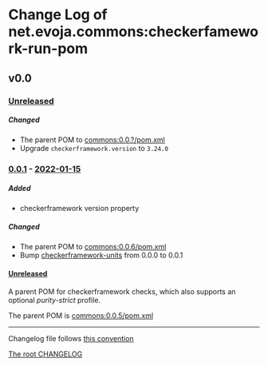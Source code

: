 # Change Log of net.evoja.commons:checkerfamework-run-pom

<!---
#### [Unreleased][unreleased]
##### Added
##### Changed
##### Deprecated
##### Removed
##### Fixed
##### Security
##### Broken
--->


## v0.0
### [Unreleased][unreleased]

##### Changed
* The parent POM to [commons:0.0.?/pom.xml](https://github.com/evoja/java-commons/blob/commons/0.0.?/pom.xml)
* Upgrade `checkerframework.version` to `3.24.0`

### [0.0.1] - [2022-01-15][c-0.0.1]
##### Added
* checkerframework version property

##### Changed
* The parent POM to [commons:0.0.6/pom.xml](https://github.com/evoja/java-commons/blob/commons/0.0.6/pom.xml)
* Bump [checkerframework-units](checkerframework-units/) from 0.0.0 to 0.0.1


#### [Unreleased][unreleased]
A parent POM for checkerframework checks, which also supports
an optional _purity-strict_ profile.

The parent POM is [commons:0.0.5/pom.xml](https://github.com/evoja/java-commons/blob/commons/0.0.5/pom.xml)





------------
Changelog file follows [this convention](https://keepachangelog.com/)

[The root CHANGELOG](/CHANGELOG.md)


[unreleased]: https://github.com/evoja/java-commons/compare/checkerfamework-run-pom/0.0.1...master

[c-0.0.1]: https://github.com/evoja/java-commons/compare/checkerfamework-run-pom/0.0.0...checkerfamework-stubs-nullness/0.0.1
[0.0.1]: https://github.com/evoja/java-commons/tree/checkerfamework-run-pom/0.0.1

[0.0.0]: https://github.com/evoja/java-commons/tree/checkerfamework-run-pom/0.0.0
